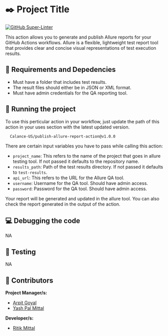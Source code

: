 # :black_nib: Project Title

[![GitHub Super-Linter](https://github.com/Calance-US/public-repository-template/workflows/Lint%20Code%20Base/badge.svg)](https://github.com/marketplace/actions/super-linter)

This action allows you to generate and publish Allure reports for your GitHub Actions workflows. Allure is a flexible, lightweight test report tool that provides clear and concise visual representations of test execution results.

## :baby: Requirements and Depedencies
- Must have a folder that includes test results.
- The result files should either be in JSON or XML format.
- Must have admin credentials for the QA reporting tool.

## :tada: Running the project
To use this perticular action in your workflow, just update the path of this action in your uses section with the latest updated version.

      Calance-US/publish-allure-report-action@v1.0.0

There are certain input variables you have to pass while calling this action:
- `project_name`: This refers to the name of the project that goes in allure testing tool. If not passed it defaults to the repository name.
- `results_path`: Path of the test results directory. If not passed it defaults to `test-results`.
- `api_url`: This refers to the URL for the Allure QA tool.
- `username`: Username for the QA tool. Should have admin access.
- `password`: Password for the QA tool. Should have admin access.

Your report will be generated and updated in the allure tool. You can also check the report generated in the output of the action.

## :computer: Debugging the code
NA

## :flashlight: Testing
NA

## :information_desk_person: Contributors

**Project Manager/s:**
- [Arpit Goyal](https://github.com/agoyalcalance)
- [Yash Pal Mittal](https://github.com/ypmittal)

**Developer/s:**
- [Ritik Mittal](https://github.com/Ritik232)

